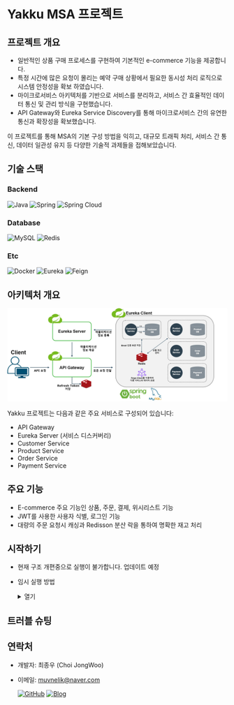 

# Yakku MSA 프로젝트

## 프로젝트 개요
- 일반적인 상품 구매 프로세스를 구현하여 기본적인 e-commerce 기능을 제공합니다.
- 특정 시간에 많은 요청이 몰리는 예약 구매 상황에서 필요한 동시성 처리 로직으로 시스템 안정성을 확보 하였습니다.
- 마이크로서비스 아키텍처를 기반으로 서비스를 분리하고, 서비스 간 효율적인 데이터 통신 및 관리 방식을 구현했습니다.
- API Gateway와 Eureka Service Discovery를 통해 마이크로서비스 간의 유연한 통신과 확장성을 확보했습니다.

이 프로젝트를 통해 MSA의 기본 구성 방법을 익히고, 대규모 트래픽 처리, 서비스 간 통신, 데이터 일관성 유지 등 다양한 기술적 과제들을 접해보았습니다.

## 기술 스택
### Backend
![Java](https://img.shields.io/badge/Java_21-ED8B00?style=for-the-badge&logo=openjdk&logoColor=white)
![Spring](https://img.shields.io/badge/Springboot_3.3.0-6DB33F?style=for-the-badge&logo=spring&logoColor=white)
![Spring Cloud](https://img.shields.io/badge/Spring_Cloud-6DB33F?style=for-the-badge&logo=spring&logoColor=white)

### Database
![MySQL](https://img.shields.io/badge/MySQL-00000F?style=for-the-badge&logo=mysql&logoColor=white)
![Redis](https://img.shields.io/badge/Redis-DC382D?style=for-the-badge&logo=redis&logoColor=white)
### Etc
![Docker](https://img.shields.io/badge/Docker-2496ED?style=for-the-badge&logo=docker&logoColor=white)
![Eureka](https://img.shields.io/badge/Eureka_Client-2496ED?style=for-the-badge&logo=spring&logoColor=white)
![Feign](https://img.shields.io/badge/Feign_Client-brightgreen?style=for-the-badge)


## 아키텍처 개요
![아키텍처 다이어그램](images/Architecture.jpg)

Yakku 프로젝트는 다음과 같은 주요 서비스로 구성되어 있습니다:
- API Gateway
- Eureka Server (서비스 디스커버리)
- Customer Service
- Product Service
- Order Service
- Payment Service

## 주요 기능
- E-commerce 주요 기능인 상품, 주문, 결제, 위시리스트 기능
- JWT를 사용한 사용자 식별, 로그인 기능
- 대량의 주문 요청시 캐싱과 Redisson 분산 락을 통하여 명확한 재고 처리

## 시작하기
- 현재 구조 개편중으로 실행이 불가합니다. 업데이트 예정
- 임시 실행 방법
  <details>
  <summary>열기</summary>

  [![Eureka Server](https://img.shields.io/badge/Eureka%20Server-blue?style=for-the-badge&logo=github)](https://github.com/Jonggae/yakku-eureka)
  [![API Gateway](https://img.shields.io/badge/API%20Gateway-blue?style=for-the-badge&logo=github)](https://github.com/Jonggae/yakku-APIGateway)
  [![User Service](https://img.shields.io/badge/User%20Service-blue?style=for-the-badge&logo=github)](https://github.com/Jonggae/yakku-user-service)
  
  [![Product Service](https://img.shields.io/badge/Product%20Service-blue?style=for-the-badge&logo=github)](https://github.com/Jonggae/yakku-product-service)
  [![Order Service](https://img.shields.io/badge/Order%20Service-blue?style=for-the-badge&logo=github)](https://github.com/Jonggae/yakku-order-service)
  [![Payment Service](https://img.shields.io/badge/Payment%20Service-blue?style=for-the-badge&logo=github)](https://github.com/Jonggae/yakku-payment-service)
  
  - 분리된 각 Repository에 접근합니다.
  - terminal에서 각 docker-compose를 실행합니다. 
      
    ```docker-compose up -d```
  - 서비스 실행 순서: Eureka Server > API Gateway > 기타 서비스
  - 모든 서비스가 실행된 후, http://localhost:{API_GATEWAY_PORT}/actuator/health 에 접속하여 시스템 상태를 확인할 수 있습니다.
  </details>
## 트러블 슈팅

## 연락처
- 개발자: 최종우 (Choi JongWoo)
- 이메일: muvnelik@naver.com

  [![GitHub](https://img.shields.io/badge/GitHub-181717?style=for-the-badge&logo=github)](https://github.com/Jonggae)
  [![Blog](https://img.shields.io/badge/Blog-Tistory-FF5722?style=for-the-badge&logo=blogger)](https://jonggae.tistory.com/)

